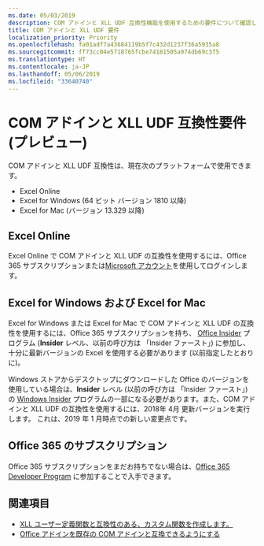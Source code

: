 ```yaml
---
ms.date: 05/03/2019
description: COM アドインと XLL UDF 互換性機能を使用するための要件について確認します。
title: COM アドインと XLL UDF 要件
localization_priority: Priority
ms.openlocfilehash: fa01adf7a43684119b5f7c432d1237f36a5935a8
ms.sourcegitcommit: ff73cc04e5718765fcbe74181505a974db69c3f5
ms.translationtype: HT
ms.contentlocale: ja-JP
ms.lasthandoff: 05/06/2019
ms.locfileid: "33640740"
---
```

# <a name="com-add-in-and-xll-udf-compatibility-requirements-preview"></a>COM アドインと XLL UDF 互換性要件 (プレビュー)

COM アドインと XLL UDF 互換性は、現在次のプラットフォームで使用できます。

- Excel Online
- Excel for Windows (64 ビット バージョン 1810 以降)
- Excel for Mac (バージョン 13.329 以降)

## <a name="excel-online"></a>Excel Online
Excel Online で COM アドインと XLL UDF の互換性を使用するには、Office 365 サブスクリプションまたは[Microsoft アカウント](https://account.microsoft.com/account)を使用してログインします。

## <a name="excel-for-windows-and-excel-for-mac"></a>Excel for Windows および Excel for Mac
Excel for Windows または Excel for Mac で COM アドインと XLL UDF の互換性を使用するには、Office 365 サブスクリプションを持ち、 [Office Insider](https://products.office.com/office-insider) プログラム (**Insider** レベル、以前の呼び方は 「Insider ファースト」) に参加し、十分に最新バージョンの Excel を使用する必要があります (以前指定したとおりに)。

Windows ストアからデスクトップにダウンロードした Office のバージョンを使用している場合は、**Insider** レベル (以前の呼び方は 「Insider ファースト」) の [Windows Insider](https://insider.windows.com/) プログラムの一部になる必要があります。また、COM アドインと XLL UDF の互換性を使用するには、2018年 4月 更新バージョンを実行します。 これは、2019 年 1 月時点での新しい変更点です。

## <a name="subscribe-to-office-365"></a>Office 365 のサブスクリプション
Office 365 サブスクリプションをまだお持ちでない場合は、[Office 365 Developer Program](https://developer.microsoft.com/ja-JP/office/dev-program) に参加することで入手できます。

## <a name="see-also"></a>関連項目

- [XLL ユーザー定義関数と互換性のある、カスタム関数を作成します。](make-custom-functions-compatible-with-xll-udf.md)
- [Office アドインを既存の COM アドインと互換できるようにする](../develop/make-office-add-in-compatible-with-existing-com-add-in.md)